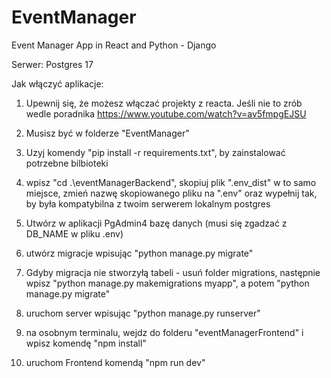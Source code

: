 # EventManager

Event Manager App in React and Python - Django

Serwer: Postgres 17

Jak włączyć aplikacje:

1. Upewnij się, że możesz włączać projekty z reacta. Jeśli nie to zrób wedle poradnika https://www.youtube.com/watch?v=av5fmpgEJSU

2. Musisz być w folderze "EventManager"

3. Uzyj komendy "pip install -r requirements.txt", by zainstalować potrzebne bilbioteki

4. wpisz "cd .\eventManagerBackend\", skopiuj plik ".env_dist" w to samo miejsce, zmień nazwę skopiowanego pliku na ".env" oraz wypełnij tak, by była kompatybilna z twoim serwerem lokalnym postgres

5. Utwórz w aplikacji PgAdmin4 bazę danych (musi się zgadzać z DB_NAME w pliku .env)

6. utwórz migracje wpisując "python manage.py migrate"

7. Gdyby migracja nie stworzyłą tabeli - usuń folder migrations, następnie wpisz "python manage.py makemigrations myapp", a potem "python manage.py migrate"

8. uruchom server wpisując "python manage.py runserver"

9. na osobnym terminalu, wejdz do folderu "eventManagerFrontend" i wpisz komendę "npm install"

10. uruchom Frontend komendą "npm run dev"
